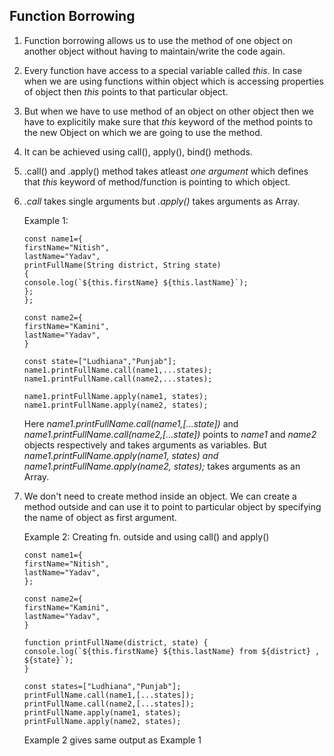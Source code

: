 ## Function Borrowing

1.  Function borrowing allows us to use the method of one object on another object without having to maintain/write the code again.
2.  Every function have access to a special variable called _this_. In case when we are using functions within object which is accessing properties of object then _this_ points to that particular object.
3.  But when we have to use method of an object on other object then we have to explicitily make sure that _this_ keyword of the method points to the new Object on which we are going to use the method.
4.  It can be achieved using call(), apply(), bind() methods.
5.  .call() and .apply() method takes atleast _one argument_ which defines that _this_ keyword of method/function is pointing to which object.
6.  _.call_ takes single arguments but _.apply()_ takes arguments as Array.

    Example 1:

        const name1={
        firstName="Nitish",
        lastName="Yadav",
        printFullName(String district, String state)
        {
        console.log(`${this.firstName} ${this.lastName}`);
        };
        };

        const name2={
        firstName="Kamini",
        lastName="Yadav",
        }

        const state=["Ludhiana","Punjab"];
        name1.printFullName.call(name1,...states);
        name1.printFullName.call(name2,...states);

        name1.printFullName.apply(name1, states);
        name1.printFullName.apply(name2, states);

    Here _name1.printFullName.call(name1,[...state])_ and _name1.printFullName.call(name2,[...state])_ points to _name1_ and _name2_ objects respectively and takes arguments as variables.
    But _name1.printFullName.apply(name1, states) and name1.printFullName.apply(name2, states);_ takes arguments as an Array.

7.  We don't need to create method inside an object. We can create a method outside and can use it to point to particular object by specifying the name of object as first argument.

    Example 2: Creating fn. outside and using call() and apply()

        const name1={
        firstName="Nitish",
        lastName="Yadav",
        };

        const name2={
        firstName="Kamini",
        lastName="Yadav",
        }

        function printFullName(district, state) {
        console.log(`${this.firstName} ${this.lastName} from ${district} , ${state}`);
        }

        const states=["Ludhiana","Punjab"];
        printFullName.call(name1,[...states]);
        printFullName.call(name2,[...states]);
        printFullName.apply(name1, states);
        printFullName.apply(name2, states);

    Example 2 gives same output as Example 1
